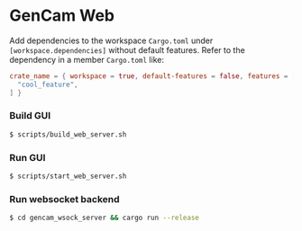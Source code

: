 # GenCam Web
Add dependencies to the workspace `Cargo.toml` under `[workspace.dependencies]` without default features.
Refer to the dependency in a member `Cargo.toml` like:
```toml
crate_name = { workspace = true, default-features = false, features = [
  "cool_feature",
] }
```
### Build GUI
```sh
$ scripts/build_web_server.sh
```

### Run GUI
```sh
$ scripts/start_web_server.sh
```

### Run websocket backend
```sh
$ cd gencam_wsock_server && cargo run --release
```